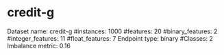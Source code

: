 # credit-g
Dataset name: credit-g
#instances: 1000
#features: 20
  #binary_features: 2
  #integer_features: 11
  #float_features: 7
Endpoint type: binary
#Classes: 2
Imbalance metric: 0.16

